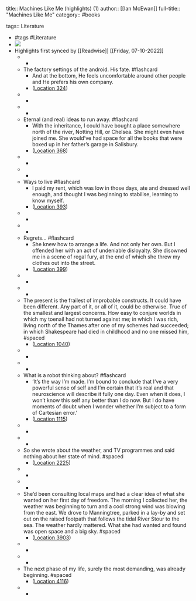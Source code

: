 title:: Machines Like Me (highlights) (1)
author:: [[Ian McEwan]]
full-title:: "Machines Like Me"
category:: #books

tags:: Literature

- #tags #Literature
- ![](https://images-na.ssl-images-amazon.com/images/I/41DmK4xeGBL._SL200_.jpg)
- Highlights first synced by [[Readwise]] [[Friday, 07-10-2022]]
	- -
	- The factory settings of the android. His fate. #flashcard
		- And at the bottom, He feels uncomfortable around other people and He prefers his own company.
		- ([Location 324](https://readwise.io/to_kindle?action=open&asin=B07HR6SGQ9&location=324))
	- -
	- -
	- Eternal (and real) ideas to run away. #flashcard
		- With the inheritance, I could have bought a place somewhere north of the river, Notting Hill, or Chelsea. She might even have joined me. She would’ve had space for all the books that were boxed up in her father’s garage in Salisbury.
		- ([Location 368](https://readwise.io/to_kindle?action=open&asin=B07HR6SGQ9&location=368))
	- -
	- -
	- Ways to live #flashcard
		- I paid my rent, which was low in those days, ate and dressed well enough, and thought I was beginning to stabilise, learning to know myself.
		- ([Location 393](https://readwise.io/to_kindle?action=open&asin=B07HR6SGQ9&location=393))
	- -
	- -
	- Regrets... #flashcard
		- She knew how to arrange a life. And not only her own. But I offended her with an act of undeniable disloyalty. She disowned me in a scene of regal fury, at the end of which she threw my clothes out into the street.
		- ([Location 399](https://readwise.io/to_kindle?action=open&asin=B07HR6SGQ9&location=399))
	- -
	- -
	- The present is the frailest of improbable constructs. It could have been different. Any part of it, or all of it, could be otherwise. True of the smallest and largest concerns. How easy to conjure worlds in which my toenail had not turned against me; in which I was rich, living north of the Thames after one of my schemes had succeeded; in which Shakespeare had died in childhood and no one missed him, #spaced
		- ([Location 1040](https://readwise.io/to_kindle?action=open&asin=B07HR6SGQ9&location=1040))
	- -
	- -
	- What is a robot thinking about? #flashcard
		- ‘It’s the way I’m made. I’m bound to conclude that I’ve a very powerful sense of self and I’m certain that it’s real and that neuroscience will describe it fully one day. Even when it does, I won’t know this self any better than I do now. But I do have moments of doubt when I wonder whether I’m subject to a form of Cartesian error.’
		- ([Location 1115](https://readwise.io/to_kindle?action=open&asin=B07HR6SGQ9&location=1115))
	- -
	- -
	- So she wrote about the weather, and TV programmes and said nothing about her state of mind. #spaced
		- ([Location 2225](https://readwise.io/to_kindle?action=open&asin=B07HR6SGQ9&location=2225))
	- -
	- -
	- She’d been consulting local maps and had a clear idea of what she wanted on her first day of freedom. The morning I collected her, the weather was beginning to turn and a cool strong wind was blowing from the east. We drove to Manningtree, parked in a lay-by and set out on the raised footpath that follows the tidal River Stour to the sea. The weather hardly mattered. What she had wanted and found was open space and a big sky. #spaced
		- ([Location 3903](https://readwise.io/to_kindle?action=open&asin=B07HR6SGQ9&location=3903))
	- -
	- -
	- The next phase of my life, surely the most demanding, was already beginning. #spaced
		- ([Location 4116](https://readwise.io/to_kindle?action=open&asin=B07HR6SGQ9&location=4116))
	- -